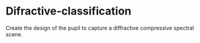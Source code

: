 # Difractive-classification
Create the design of the pupil to capture a diffractive compressive spectral scene.
